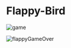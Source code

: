 # Flappy-Bird

![game](https://user-images.githubusercontent.com/42303025/66424946-f5f80c00-e9e4-11e9-9443-cc0112b76458.png)

![flappyGameOver](https://user-images.githubusercontent.com/42303025/66424974-04462800-e9e5-11e9-872c-1b891eacc974.png)
